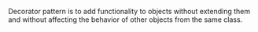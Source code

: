 Decorator pattern is to add functionality to objects without extending them and without affecting the behavior of other objects from the same class.